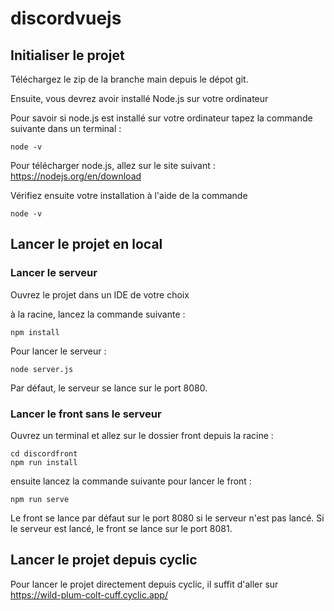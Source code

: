 # discordvuejs

## Initialiser le projet 

Téléchargez le zip de la branche main depuis le dépot git.

Ensuite, vous devrez avoir installé Node.js sur votre ordinateur

Pour savoir si node.js est installé sur votre ordinateur tapez la commande suivante dans un terminal : 

```
node -v
```

Pour télécharger node.js, allez sur le site suivant : https://nodejs.org/en/download


Vérifiez ensuite votre installation à l'aide de la commande

```
node -v
```

## Lancer le projet en local

### Lancer le serveur
Ouvrez le projet dans un IDE de votre choix

à la racine, lancez la commande suivante : 

```
npm install
```

Pour lancer le serveur : 

```
node server.js
```

Par défaut, le serveur se lance sur le port 8080.

### Lancer le front sans le serveur
Ouvrez un terminal et allez sur le dossier front depuis la racine : 

```
cd discordfront
npm run install
```

ensuite lancez la commande suivante pour lancer le front :

```
npm run serve
```

Le front se lance par défaut sur le port 8080 si le serveur n'est pas lancé.
Si le serveur est lancé, le front se lance sur le port 8081.

## Lancer le projet depuis cyclic

Pour lancer le projet directement depuis cyclic, il suffit d'aller sur https://wild-plum-colt-cuff.cyclic.app/

